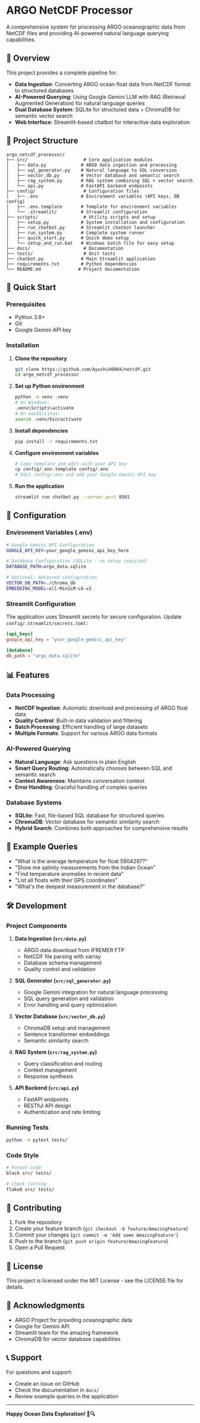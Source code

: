 # ARGO NetCDF Processor

A comprehensive system for processing ARGO oceanographic data from NetCDF files and providing AI-powered natural language querying capabilities.

## 🌊 Overview

This project provides a complete pipeline for:
- **Data Ingestion**: Converting ARGO ocean float data from NetCDF format to structured databases
- **AI-Powered Querying**: Using Google Gemini LLM with RAG (Retrieval Augmented Generation) for natural language queries
- **Dual Database System**: SQLite for structured data + ChromaDB for semantic vector search
- **Web Interface**: Streamlit-based chatbot for interactive data exploration

## 📁 Project Structure

```
argo_netcdf_processor/
├── src/                     # Core application modules
│   ├── data.py             # ARGO data ingestion and processing
│   ├── sql_generator.py    # Natural language to SQL conversion
│   ├── vector_db.py        # Vector database and semantic search
│   ├── rag_system.py       # RAG system combining SQL + vector search
│   └── api.py              # FastAPI backend endpoints
├── config/                  # Configuration files
│   ├── .env                # Environment variables (API keys, DB config)
│   ├── .env.template       # Template for environment variables
│   └── .streamlit/         # Streamlit configuration
├── scripts/                 # Utility scripts and setup
│   ├── setup.py            # System installation and configuration
│   ├── run_chatbot.py      # Streamlit chatbot launcher
│   ├── run_system.py       # Complete system runner
│   ├── quick_start.py      # Quick demo setup
│   └── setup_and_run.bat   # Windows batch file for easy setup
├── docs/                    # Documentation
├── tests/                   # Unit tests
├── chatbot.py              # Main Streamlit application
├── requirements.txt        # Python dependencies
└── README.md              # Project documentation
```

## 🚀 Quick Start

### Prerequisites
- Python 3.8+
- Git
- Google Gemini API key

### Installation

1. **Clone the repository**
   ```bash
   git clone https://github.com/Ayushi40804/netcdf.git
   cd argo_netcdf_processor
   ```

2. **Set up Python environment**
   ```bash
   python -m venv .venv
   # On Windows:
   .venv\Scripts\activate
   # On macOS/Linux:
   source .venv/bin/activate
   ```

3. **Install dependencies**
   ```bash
   pip install -r requirements.txt
   ```

4. **Configure environment variables**
   ```bash
   # Copy template and edit with your API key
   cp config/.env.template config/.env
   # Edit config/.env and add your Google Gemini API key
   ```

5. **Run the application**
   ```bash
   streamlit run chatbot.py --server.port 8501
   ```

## 🔧 Configuration

### Environment Variables (.env)
```bash
# Google Gemini API Configuration
GOOGLE_API_KEY=your_google_gemini_api_key_here

# Database Configuration (SQLite - no setup required)
DATABASE_PATH=argo_data.sqlite

# Optional: Advanced configuration
VECTOR_DB_PATH=./chroma_db
EMBEDDING_MODEL=all-MiniLM-L6-v2
```

### Streamlit Configuration
The application uses Streamlit secrets for secure configuration. Update `config/.streamlit/secrets.toml`:

```toml
[api_keys]
google_api_key = "your_google_gemini_api_key"

[database]
db_path = "argo_data.sqlite"
```

## 📊 Features

### Data Processing
- **NetCDF Ingestion**: Automatic download and processing of ARGO float data
- **Quality Control**: Built-in data validation and filtering
- **Batch Processing**: Efficient handling of large datasets
- **Multiple Formats**: Support for various ARGO data formats

### AI-Powered Querying
- **Natural Language**: Ask questions in plain English
- **Smart Query Routing**: Automatically chooses between SQL and semantic search
- **Context Awareness**: Maintains conversation context
- **Error Handling**: Graceful handling of complex queries

### Database Systems
- **SQLite**: Fast, file-based SQL database for structured queries
- **ChromaDB**: Vector database for semantic similarity search
- **Hybrid Search**: Combines both approaches for comprehensive results

## 🎯 Example Queries

- "What is the average temperature for float 5904297?"
- "Show me salinity measurements from the Indian Ocean"
- "Find temperature anomalies in recent data"
- "List all floats with their GPS coordinates"
- "What's the deepest measurement in the database?"

## 🛠️ Development

### Project Components

1. **Data Ingestion (`src/data.py`)**
   - ARGO data download from IFREMER FTP
   - NetCDF file parsing with xarray
   - Database schema management
   - Quality control and validation

2. **SQL Generator (`src/sql_generator.py`)**
   - Google Gemini integration for natural language processing
   - SQL query generation and validation
   - Error handling and query optimization

3. **Vector Database (`src/vector_db.py`)**
   - ChromaDB setup and management
   - Sentence transformer embeddings
   - Semantic similarity search

4. **RAG System (`src/rag_system.py`)**
   - Query classification and routing
   - Context management
   - Response synthesis

5. **API Backend (`src/api.py`)**
   - FastAPI endpoints
   - RESTful API design
   - Authentication and rate limiting

### Running Tests
```bash
python -m pytest tests/
```

### Code Style
```bash
# Format code
black src/ tests/

# Check linting
flake8 src/ tests/
```

## 🤝 Contributing

1. Fork the repository
2. Create your feature branch (`git checkout -b feature/AmazingFeature`)
3. Commit your changes (`git commit -m 'Add some AmazingFeature'`)
4. Push to the branch (`git push origin feature/AmazingFeature`)
5. Open a Pull Request

## 📝 License

This project is licensed under the MIT License - see the LICENSE file for details.

## 🙏 Acknowledgments

- ARGO Project for providing oceanographic data
- Google for Gemini API
- Streamlit team for the amazing framework
- ChromaDB for vector database capabilities

## 📞 Support

For questions and support:
- Create an issue on GitHub
- Check the documentation in `docs/`
- Review example queries in the application

---

**Happy Ocean Data Exploration! 🌊🔍**